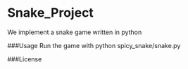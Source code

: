 # Snake_Project
We implement a snake game written in python

###Usage
Run the game with 
    python spicy_snake/snake.py


###License

